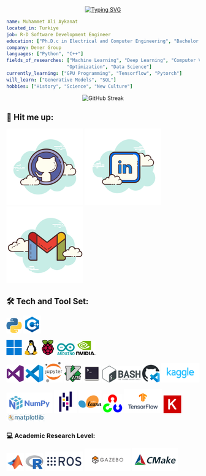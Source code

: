 <div align="center">
<a href="https://git.io/typing-svg"><img src="https://readme-typing-svg.demolab.com?font=Space+Grotesk&duration=2500&pause=2000&color=35C63FFE&center=true&vCenter=true&random=false&width=600&height=100&lines=Sofware+Engineer+%7C+AI+Researcher+%7C+Ph.D.c" alt="Typing SVG" /></a>
</div>

```yaml
name: Muhammet Ali Aykanat
located_in: Turkiye
job: R-D Software Development Engineer
education: ["Ph.D.c in Electrical and Computer Engineering", "Bachelor's in Mechatronics Engineering"]
company: Dener Group
languages: ["Python", "C++"]
fields_of_researches: ["Machine Learning", "Deep Learning", "Computer Vision", "Image Processing", 
                      "Optimization", "Data Science"]
currently_learning: ["GPU Programming", "Tensorflow", "Pytorch"]
will_learn: ["Generative Models", "SQL"]
hobbies: ["History", "Science", "New Culture"]
```
<div align="center">
<a ><img src="https://streak-stats.demolab.com?user=MAAykanat&theme=github-dark&hide_border=true" alt="GitHub Streak" /></a>
</div>

## :handshake: Hit me up:
[![website](./img/github.svg)](https://github.com/MAAykanat/)
[![website](./img/linkedin.svg)](https://www.linkedin.com/in/muhammet-ali-aykanat/)
[![Gmail](./img/gmail.svg)](mailto:m.a.aykanat@gmail.com)

## :hammer_and_wrench: Tech and Tool Set:
<img width="40px" src="./img/Python.svg"></img> 
<img width="46px" src="./img/c++.svg"></img>

<img width="40px" src="./img/Windows.svg"></img>
<img width="40px" src="./img/Linux.svg"></img>
<img width="40px" src="./img/Raspberrypi.svg"></img>
<img width="46px" src="./img/Arduino.svg"></img>
<img width="50px" src="./img/Nvidia.svg"></img>


<img width="46px" src="./img/Visual Studio.svg"></img>
<img width="46px" src="./img/Visual Studio Code.svg"></img>
<img width="46px" src="./img/Jupyter_logo.svg"></img>
<img width="46px" src="./img/Vim.svg"></img>
<img width="46px" src="./img/Terminal.svg"></img>
<img width="100px" src="./img/Bash.svg"></img>
<img width="46px" src="./img/GitHub Codespaces.svg"></img>
<img width="100px" src="./img/Kaggle.svg"></img>


<img width="120px" src="./img/Numpy.svg"></img>
<img width="60px" src="./img/Pandas.svg"></img>
<img width="60px" src="./img/Scikit-learn.svg"></img>
<img width="50px" src="./img/Opencv.svg"></img>
<img width="100px" src="./img/Tensorflow.svg"></img>
<img width="46px" src="./img/Keras.svg"></img>
<img width="100px" src="./img/Matplotlib.svg"></img>

### :computer: Academic Research Level:

<img width="46px" src="./img/MATLAB.svg"></img>
<img width="46px" src="./img/R.svg"></img>
<img width="100px" src="./img/Ros.svg"></img>
<img width="120px" src="./img/Gazebo.svg"></img>
<img width="120px" src="./img/Cmake.svg"></img>


<!--
**MAAykanat/MAAykanat** is a ✨ _special_ ✨ repository because its `README.md` (this file) appears on your GitHub profile.
